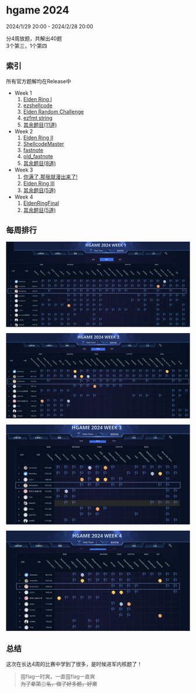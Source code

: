 # hgame 2024

2024/1/29 20:00 - 2024/2/28 20:00

分4周放题，共解出40题  
3个第三，1个第四

## 索引

所有官方题解均在Release中

- Week 1
  1. [Elden Ring I](./W1_EldenRingI.md)
  2. [ezshellcode](./W1_ezshellcode.md)
  3. [Elden Random Challenge](./W1_EldenRandomChallenge.md)
  4. [ezfmt string](./W1_ezfmtString.md)
  5. [其余题目(11道)](./W1_remainder.md)
- Week 2
  1. [Elden Ring II](./W2_EldenRingII.md)
  2. [ShellcodeMaster](./W2_ShellcodeMaster.md)
  3. [fastnote](./W2_fastnote.md)
  4. [old_fastnote](./W2_old_fastnote.md)
  5. [其余题目(8道)](./W2_remainder.md)
- Week 3
  1. [你满了,那我就漫出来了!](./W3_StillNotes.md)
  2. [Elden Ring III](./W3_EldenRingIII.md)
  3. [其余题目(5道)](./W3_remainder.md)
- Week 4
  1. [EldenRingFinal](./W4_EldenRingFinal.md)
  2. [其余题目(5道)](./W4_remainder.md)

## 每周排行

![week1](assets/week1.png)

![week2](assets/week2.png)

![week3](assets/week3.png)

![week4](assets/week4.png)

## 总结

这次在长达4周的比赛中学到了很多，是时候进军内核题了！

> 囤flag一时爽，一直囤flag一直爽  
> ~~为了拿第三名，做了好多题，好累~~
